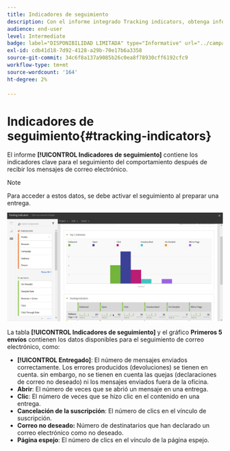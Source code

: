 ```yaml
---
title: Indicadores de seguimiento
description: Con el informe integrado Tracking indicators, obtenga información acerca del comportamiento de sus clientes cuando reciben mensajes de correo electrónico.
audience: end-user
level: Intermediate
badge: label="DISPONIBILIDAD LIMITADA" type="Informative" url="../campaign-standard-migration-home.md" tooltip="Restringido a usuarios migrados por el Campaign Standard"
exl-id: cdb41d18-7d92-4128-a29b-70e17b6a3358
source-git-commit: 34c6f8a137a9085b26c0ea8f78930cff6192cfc9
workflow-type: tm+mt
source-wordcount: '164'
ht-degree: 2%

---
```


# Indicadores de seguimiento{#tracking-indicators}

El informe **[!UICONTROL Indicadores de seguimiento]** contiene los indicadores clave para el seguimiento del comportamiento después de recibir los mensajes de correo electrónico.

>[!NOTE]
>
>Para acceder a estos datos, se debe activar el seguimiento al preparar una entrega.

![](assets/delivery_reports_2.png)

La tabla **[!UICONTROL Indicadores de seguimiento]** y el gráfico **Primeros 5 envíos** contienen los datos disponibles para el seguimiento de correo electrónico, como:

* **[!UICONTROL Entregado]**: El número de mensajes enviados correctamente. Los errores producidos (devoluciones) se tienen en cuenta. sin embargo, no se tienen en cuenta las quejas (declaraciones de correo no deseado) ni los mensajes enviados fuera de la oficina.
* **Abrir**: El número de veces que se abrió un mensaje en una entrega.
* **Clic**: El número de veces que se hizo clic en el contenido en una entrega.
* **Cancelación de la suscripción**: El número de clics en el vínculo de suscripción.
* **Correo no deseado:** Número de destinatarios que han declarado un correo electrónico como no deseado.
* **Página espejo**: El número de clics en el vínculo de la página espejo.
